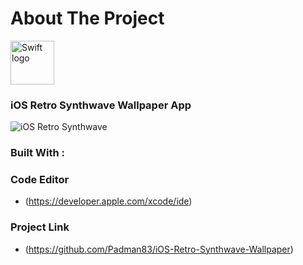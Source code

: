 # About The Project 

<img src="https://swift.org/assets/images/swift.svg" alt="Swift logo" height="70" >

### iOS Retro Synthwave Wallpaper App

![iOS Retro Synthwave](https://user-images.githubusercontent.com/45048950/72828920-a817c300-3cb8-11ea-9c42-9a2da47922a0.png)

### Built With :

### Code Editor

* (https://developer.apple.com/xcode/ide)

### Project Link

* (https://github.com/Padman83/iOS-Retro-Synthwave-Wallpaper)
